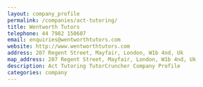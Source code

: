 ```yaml
---
layout: company_profile
permalink: /companies/act-tutoring/
title: Wentworth Tutors
telephone: 44 7982 150607
email: enquiries@wentworthtutors.com
website: http://www.wentworthtutors.com
address: 207 Regent Street, Mayfair, London, W1b 4nd, Uk
map_address: 207 Regent Street, Mayfair, London, W1b 4nd, Uk
description: Act Tutoring TutorCruncher Company Profile
categories: company
---
```


